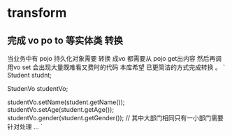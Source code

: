 # transform
## 完成 vo po to 等实体类 转换

当业务中有 pojo 持久化对象需要 转换 成vo 都需要从 pojo get出内容 然后再调用vo set 会出现大量既难看又费时的代码
本库希望 已更简洁的方式完成转换 。
`
Student studnt;

StudenVo studentVo;

studentVo.setName(student.getName());
studentVo.setAge(student.getAge());
studentVo.gender(student.getGender());
// 其中大部门相同只有一小部门需要针对处理
...
`
